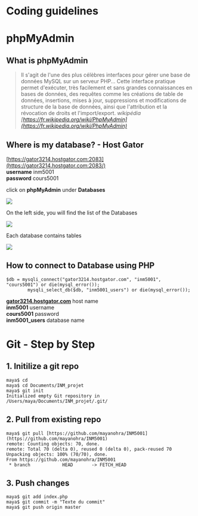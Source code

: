 # Coding guidelines

# phpMyAdmin

## What is phpMyAdmin

> Il s'agit de l'une des plus célèbres interfaces pour gérer une base de données MySQL sur un serveur PHP...
Cette interface pratique permet d'exécuter, très facilement et sans grandes connaissances en bases de données, des requêtes comme les créations de table de données, insertions, mises à jour, suppressions et modifications de structure de la base de données, ainsi que l'attribution et la révocation de droits et l'import/export.
*wikipédia [https://fr.wikipedia.org/wiki/PhpMyAdmin](https://fr.wikipedia.org/wiki/PhpMyAdmin)*

## Where is my database? - Host Gator

[https://gator3214.hostgator.com:2083](https://gator3214.hostgator.com:2083/)<br/>
**username** inm5001<br/>
**password** cours5001

click on **phpMyAdmin** under **Databases**

![](https://static.notion-static.com/4343a042-3ddd-46e9-b1ea-799b395a3704/Screenshot_2018-03-08_17.23.14.png)

On the left side, you will find the list of the Databases

![](https://static.notion-static.com/2a510415-6223-4bb1-a765-f53a7b3bdaf2/Screenshot_2018-03-08_17.24.51.png)

Each database contains tables

![](https://static.notion-static.com/8cd4b2f7-0f45-4e38-b6af-b2a071b8f035/Screenshot_2018-03-08_17.26.11.png)

## How to connect to Database using PHP

    $db = mysqli_connect("gator3214.hostgator.com", "inm5001", "cours5001") or die(mysql_error());
    		mysqli_select_db($db, "inm5001_users") or die(mysql_error());

**[gator3214.hostgator.com](http://gator3214.hostgator.com)** host name<br/>
**inm5001** username<br/>
**cours5001** password<br/>
**inm5001_users** database name

# Git - Step by Step

## 1. Initilize a git repo

    maya$ cd
    maya$ cd Documents/INM_projet
    maya$ git init
    Initialized empty Git repository in /Users/maya/Documents/INM_projet/.git/  

## 2. Pull from existing repo

    maya$ git pull [https://github.com/mayanohra/INM5001](https://github.com/mayanohra/INM5001)
    remote: Counting objects: 70, done.
    remote: Total 70 (delta 0), reused 0 (delta 0), pack-reused 70
    Unpacking objects: 100% (70/70), done.
    From https://github.com/mayanohra/INM5001
     * branch            HEAD       -> FETCH_HEAD

## 3. Push changes

    maya$ git add index.php
    maya$ git commit -m "Texte du commit"
    maya$ git push origin master